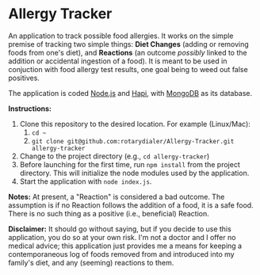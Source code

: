 # Allergy Tracker
An application to track possible food allergies. It works on the simple premise of tracking two simple things: **Diet Changes** (adding or removing foods from one's diet), and **Reactions** (an outcome *possibly* linked to the addition or accidental ingestion of a food). It is meant to be used in conjuction with food allergy test results, one goal being to weed out false positives.

The application is coded [Node.js](https://nodejs.org) and [Hapi](https://hapijs.com), with [MongoDB](https://www.mongodb.com) as its database.

**Instructions:**

1. Clone this repository to the desired location. For example (Linux/Mac):
    1. `cd ~`
    2. `git clone git@github.com:rotarydialer/Allergy-Tracker.git allergy-tracker`
2. Change to the project directory (e.g., `cd allergy-tracker`)
3. Before launching for the first time, run `npm install` from the project directory. This will initialize the node modules used by the application.
4. Start the application with `node index.js`.

**Notes:**
At present, a "Reaction" is considered a bad outcome. The assumption is if no Reaction follows the addition of a food, it is a safe food. There is no such thing as a positive (i.e., beneficial) Reaction.

**Disclaimer:**
It should go without saying, but if you decide to use this application, you do so at your own risk. I'm not a doctor
and I offer no medical advice; this application just provides me a means for keeping a contemporaneous log of foods removed from and introduced into my family's diet, and any (seeming) reactions to them.
